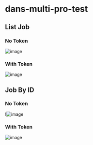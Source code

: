 # dans-multi-pro-test

## List Job 
### No Token
![image](https://user-images.githubusercontent.com/107397075/233095723-153121c5-0bf9-4d1d-b938-a4910230e363.png)

### With Token
![image](https://user-images.githubusercontent.com/107397075/233095609-ea99f1ae-1df6-4337-965d-9ae363f83632.png)

## Job By ID
### No Token
!![image](https://user-images.githubusercontent.com/107397075/233095217-ebd6d751-809a-4092-a37f-f87666496b54.png)

### With Token
![image](https://user-images.githubusercontent.com/107397075/233095446-4f38083f-224b-4b48-8a3c-8b0628e2db03.png)
